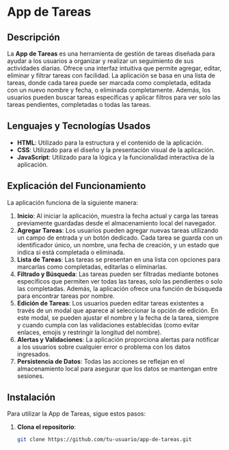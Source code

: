 # App de Tareas

## Descripción

La **App de Tareas** es una herramienta de gestión de tareas diseñada para ayudar a los usuarios a organizar y realizar un seguimiento de sus actividades diarias. Ofrece una interfaz intuitiva que permite agregar, editar, eliminar y filtrar tareas con facilidad. La aplicación se basa en una lista de tareas, donde cada tarea puede ser marcada como completada, editada con un nuevo nombre y fecha, o eliminada completamente. Además, los usuarios pueden buscar tareas específicas y aplicar filtros para ver solo las tareas pendientes, completadas o todas las tareas.

## Lenguajes y Tecnologías Usados

- **HTML**: Utilizado para la estructura y el contenido de la aplicación.
- **CSS**: Utilizado para el diseño y la presentación visual de la aplicación.
- **JavaScript**: Utilizado para la lógica y la funcionalidad interactiva de la aplicación.

## Explicación del Funcionamiento

La aplicación funciona de la siguiente manera:

1. **Inicio**: Al iniciar la aplicación, muestra la fecha actual y carga las tareas previamente guardadas desde el almacenamiento local del navegador.
2. **Agregar Tareas**: Los usuarios pueden agregar nuevas tareas utilizando un campo de entrada y un botón dedicado. Cada tarea se guarda con un identificador único, un nombre, una fecha de creación, y un estado que indica si está completada o eliminada.
3. **Lista de Tareas**: Las tareas se presentan en una lista con opciones para marcarlas como completadas, editarlas o eliminarlas.
4. **Filtrado y Búsqueda**: Las tareas pueden ser filtradas mediante botones específicos que permiten ver todas las tareas, solo las pendientes o solo las completadas. Además, la aplicación ofrece una función de búsqueda para encontrar tareas por nombre.
5. **Edición de Tareas**: Los usuarios pueden editar tareas existentes a través de un modal que aparece al seleccionar la opción de edición. En este modal, se pueden ajustar el nombre y la fecha de la tarea, siempre y cuando cumpla con las validaciones establecidas (como evitar enlaces, emojis y restringir la longitud del nombre).
6. **Alertas y Validaciones**: La aplicación proporciona alertas para notificar a los usuarios sobre cualquier error o problema con los datos ingresados.
7. **Persistencia de Datos**: Todas las acciones se reflejan en el almacenamiento local para asegurar que los datos se mantengan entre sesiones.

## Instalación

Para utilizar la App de Tareas, sigue estos pasos:

1. **Clona el repositorio**:
   ```bash
   git clone https://github.com/tu-usuario/app-de-tareas.git
